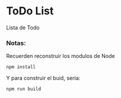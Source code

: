 # ToDo List
Lista de Todo

### Notas:
Recuerden reconstruir los modulos de Node
```
npm install
```

Y para construir el buid, seria:
```
npm run build
```